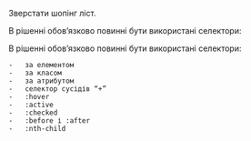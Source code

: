 Зверстати шопінг ліст. 

В рішенні обов’язково повинні бути використані селектори:

В рішенні обов’язково повинні бути використані селектори:

    -   за елементом
    -   за класом
    -   за атрибутом
    -   селектор сусідів “+”
    -   :hover
    -   :active
    -   :checked
    -   :before і :after
    -   :nth-child
